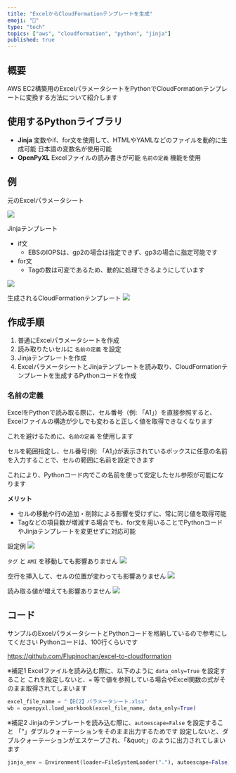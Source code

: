 ```yaml
---
title: "ExcelからCloudFormationテンプレートを生成"
emoji: "👋"
type: "tech"
topics: ["aws", "cloudformation", "python", "jinja"]
published: true
---
```


## 概要

AWS EC2構築用のExcelパラメータシートをPythonでCloudFormationテンプレートに変換する方法について紹介します

## 使用するPythonライブラリ

- **Jinja**
変数やif、for文を使用して、HTMLやYAMLなどのファイルを動的に生成可能
日本語の変数名が使用可能
- **OpenPyXL**
Excelファイルの読み書きが可能
`名前の定義` 機能を使用

## 例

元のExcelパラメータシート

![](/images/20241103_jinja-cloudformation/1.png)

Jinjaテンプレート
- if文
  - EBSのIOPSは、gp2の場合は指定できず、gp3の場合に指定可能です
- for文
  - Tagの数は可変であるため、動的に処理できるようにしています

![](/images/20241103_jinja-cloudformation/2.png)

生成されるCloudFormationテンプレート
![](/images/20241103_jinja-cloudformation/3.png)

## 作成手順

1. 普通にExcelパラメータシートを作成
2. 読み取りたいセルに `名前の定義` を設定
3. Jinjaテンプレートを作成
4. ExcelパラメータシートとJinjaテンプレートを読み取り、CloudFormationテンプレートを生成するPythonコードを作成

### 名前の定義

ExcelをPythonで読み取る際に、セル番号（例: 「A1」）を直接参照すると、Excelファイルの構造が少しでも変わると正しく値を取得できなくなります

これを避けるために、`名前の定義` を使用します

セルを範囲指定し、セル番号(例: 「A1」)が表示されているボックスに任意の名前を入力することで、セルの範囲に名前を設定できます

これにより、Pythonコード内でこの名前を使って安定したセル参照が可能になります

**メリット**

- セルの移動や行の追加・削除による影響を受けずに、常に同じ値を取得可能
- Tagなどの項目数が増減する場合でも、for文を用いることでPythonコードやJinjaテンプレートを変更せずに対応可能

設定例
![](/images/20241103_jinja-cloudformation/4.png)

`タグ` と `AMI` を移動しても影響ありません
![](/images/20241103_jinja-cloudformation/5.png)

空行を挿入して、セルの位置が変わっても影響ありません
![](/images/20241103_jinja-cloudformation/6.png)

読み取る値が増えても影響ありません
![](/images/20241103_jinja-cloudformation/7.png)

## コード

サンプルのExcelパラメータシートとPythonコードを格納しているので参考にしてください
Pythonコードは、100行くらいです

https://github.com/Flupinochan/excel-to-cloudformation

※補足1
Excelファイルを読み込む際に、以下のように `data_only=True` を設定すること
これを設定しないと、`=` 等で値を参照している場合やExcel関数の式がそのまま取得されてしまいます

```python
excel_file_name = "【EC2】パラメータシート.xlsx"
wb = openpyxl.load_workbook(excel_file_name, data_only=True)
```

※補足2
Jinjaのテンプレートを読み込む際に、`autoescape=False` を設定すること
「"」ダブルクォーテーションをそのまま出力するためです
設定しないと、ダブルクォーテーションがエスケープされ、「\&quot;」のように出力されてしまいます

```python
jinja_env = Environment(loader=FileSystemLoader("."), autoescape=False)
```